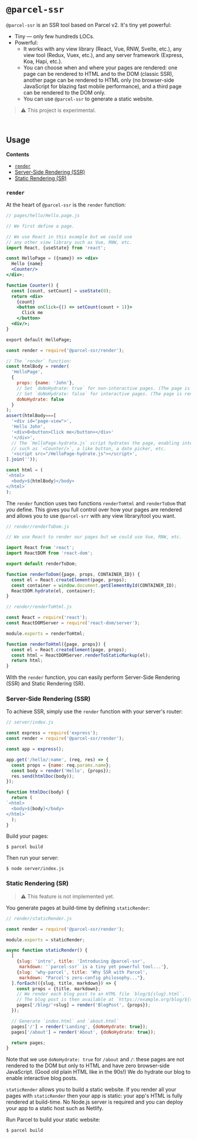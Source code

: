 # `@parcel-ssr`

`@parcel-ssr` is an SSR tool based on Parcel v2. It's tiny yet powerful:
- Tiny &mdash; only few hundreds LOCs.
- Powerful:
  - It works with
    any view library (React, Vue, RNW, Svelte, etc.),
    any view tool (Redux, Vuex, etc.),
    and any server framework (Express, Koa, Hapi, etc.).
  - You can choose when and where your pages are rendered: one page can be rendered to HTML and to the DOM (classic SSR), another page can be rendered to HTML only (no browser-side JavaScript for blazing fast mobile performance), and a third page can be rendered to the DOM only.
  - You can use `@parcel-ssr` to generate a static website.

> :warning: This project is experimental.

<br/>

## Usage

**Contents**
- [`render`](#render)
- [Server-Side Rendering (SSR)](#server-side-rendering-ssr)
- [Static Rendering (SR)](#static-rendering-sr)

### `render`

At the heart of `@parcel-ssr` is the `render` function:

~~~jsx
// pages/hello/Hello.page.js

// We first define a page.

// We use React in this example but we could use
// any other view library such as Vue, RNW, etc.
import React, {useState} from 'react';

const HelloPage = ({name}) => <div>
  Hello {name}
  <Counter/>
</div>;

function Counter() {
  const [count, setCount] = useState(0);
  return <div>
    {count}
    <button onClick={() => setCount(count + 1)}>
      Click me
    </button>
  <div/>;
}

export default HelloPage;
~~~

~~~js
const render = require('@parcel-ssr/render');

// The `render` function:
const htmlBody = render(
  'HelloPage',
  {
    props: {name: 'John'},
    // Set `doNoHydrate: true` for non-interactive pages. (The page is rendered only to HTML.)
    // Set `doNoHydrate: false` for interactive pages. (The page is rendered to HTML and to the DOM.)
    doNoHydrate: false
  }
);
assert(htmlBody===[
  '<div id="page-view">',
  'Hello John',
  '<div>0<button>Click me</button></div>'
  '</div>',
  // The `HelloPage-hydrate.js` script hydrates the page, enabling interactivity
  // such as `<Counter/>`, a like button, a date picker, etc.
  '<script src="/HelloPage-hydrate.js"></script>',
].join(''));

const html = (
`<html>
  <body>${htmlBody}</body>
</html>`
);
~~~

The `render` function uses two functions `renderToHtml` and `renderToDom` that *you* define.
This gives you
full control over how your pages are rendered
and allows you to use `@parcel-srr` with any view library/tool you want.

~~~js
// render/renderToDom.js

// We use React to render our pages but we could use Vue, RNW, etc.

import React from 'react';
import ReactDOM from 'react-dom';

export default renderToDom;

function renderToDom({page, props, CONTAINER_ID}) {
  const el = React.createElement(page, props);
  const container = window.document.getElementById(CONTAINER_ID);
  ReactDOM.hydrate(el, container);
}
~~~

~~~js
// render/renderToHtml.js

const React = require('react');
const ReactDOMServer = require('react-dom/server');

module.exports = renderToHtml;

function renderToHtml({page, props}) {
  const el = React.createElement(page, props);
  const html = ReactDOMServer.renderToStaticMarkup(el);
  return html;
}
~~~

With the `render` function,
you can easily perform Server-Side Rendering (SSR) and Static Rendering (SR).

### Server-Side Rendering (SSR)

To achieve SSR, simply use the `render` function with your server's router:

~~~js
// server/index.js

const express = require('express');
const render = require('@parcel-ssr/render');

const app = express();

app.get('/hello/:name', (req, res) => {
  const props = {name: req.params.name};
  const body = render('Hello', {props});
  res.send(htmlDoc(body));
});

function htmlDoc(body) {
  return (
`<html>
  <body>${body}</body>
</html>`
  );
}
~~~

Build your pages:
~~~shell
$ parcel build
~~~
Then run your server:
~~~shell
$ node server/index.js
~~~

### Static Rendering (SR)

> :warning: This feature is not implemented yet.

You generate pages at build-time by defining `staticRender`:

~~~js
// render/staticRender.js

const render = require('@parcel-ssr/render');

module.exports = staticRender;

async function staticRender() {
  [
    {slug: 'intro', title: 'Introducing @parcel-ssr',
     markdown: '`parcel-ssr` is a tiny yet powerful tool...'},
    {slug: 'why-parcel', title: 'Why SSR with Parcel',
     markdown: "Parcel's zero-config philosophy..."},
  ].forEach(({slug, title, markdown}) => {
    const props = {title, markdown};
    // We render each blog post to an HTML file `blog/${slug}.html`.
    // The blog post is then available at `https://example.org/blog/${slug}`.
    pages['/blog/'+slug] = render('BlogPost', {props});
  });

  // Generate `index.html` and `about.html`
  pages['/'] = render('Landing', {doNoHydrate: true});
  pages['/about'] = render('About', {doNoHydrate: true});

  return pages;
}
~~~

Note that we use `doNoHydrate: true` for `/about` and `/`:
these pages are not rendered to the DOM but only to HTML and have zero browser-side JavaScript.
(Good old plain HTML like in the 90s!)
We do hydrate our blog to enable interactive blog posts.

`staticRender` allows you to build a static website.
If you render all your pages with `staticRender` then your app is static:
your app's HTML is fully rendered at build-time.
No Node.js server is required and you can deploy your app to a static host such as Netlify.

Run Parcel to build your static website:
~~~shell
$ parcel build
~~~
